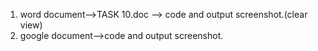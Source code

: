 1. word document-->TASK 10.doc --> code and output screenshot.(clear view)
2. google document-->code and output screenshot.
